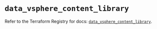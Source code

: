 # `data_vsphere_content_library`

Refer to the Terraform Registry for docs: [`data_vsphere_content_library`](https://registry.terraform.io/providers/hashicorp/vsphere/2.8.1/docs/data-sources/content_library).
